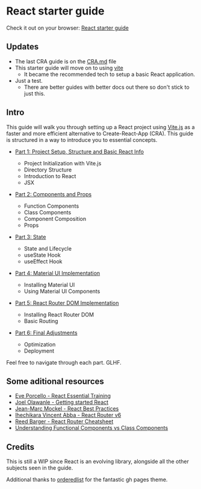 # React starter guide

Check it out on your browser: [React starter guide](https://keacluster.github.io/react-starter-guide/)

## Updates

- The last CRA guide is on the [CRA.md](./cra.md) file
- This starter guide will move on to using [vite](https://vitejs.dev/)
  - It became the recommended tech to setup a basic React application.
- Just a test.
  - There are better guides with better docs out there so don't stick to just this.

## Intro

This guide will walk you through setting up a React project using [Vite.js](https://vitejs.dev/)
as a faster and more efficient alternative to Create-React-App (CRA).
This guide is structured in a way to introduce you to essential concepts.

- [Part 1: Project Setup, Structure and Basic React Info](./Part1.md)
  - Project Initialization with Vite.js
  - Directory Structure
  - Introduction to React
  - JSX

- [Part 2: Components and Props](./Part2.md)
  - Function Components
  - Class Components
  - Component Composition
  - Props

- [Part 3: State](./Part3.md)
  - State and Lifecycle
  - useState Hook
  - useEffect Hook

- [Part 4: Material UI Implementation](./Part4.md)
  - Installing Material UI
  - Using Material UI Components

- [Part 5: React Router DOM Implementation](./Part5.md)
  - Installing React Router DOM
  - Basic Routing

- [Part 6: Final Adjustments](./Part6.md)
  - Optimization
  - Deployment

Feel free to navigate through each part. GLHF.

## Some aditional resources

- [Eve Porcello - React Essential Training](https://www.linkedin.com/learning/react-js-essential-training-14836121?u=100575394)
- [Joel Olawanle - Getting started React](https://www.freecodecamp.org/news/get-started-with-react-for-beginners/)
- [Jean-Marc Mockel - React Best Practices](https://www.freecodecamp.org/news/best-practices-for-react/)
- [Ihechikara Vincent Abba - React Router v6](https://www.freecodecamp.org/news/how-to-use-react-router-version-6/)
- [Reed Barger - React Router Cheatsheet](https://www.freecodecamp.org/news/react-router-cheatsheet/ )
- [Understanding Functional Components vs Class Components](https://www.twilio.com/blog/react-choose-functional-components)

## Credits

This is still a WIP since React is an evolving library,
alongside all the other subjects seen in the guide.

Additional thanks to [orderedlist](https://github.com/orderedlist) for the fantastic gh pages theme.
